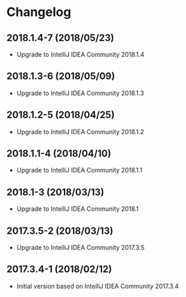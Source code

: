 # Changelog

## 2018.1.4-7 (2018/05/23)

* Upgrade to IntelliJ IDEA Community 2018.1.4

## 2018.1.3-6 (2018/05/09)

* Upgrade to IntelliJ IDEA Community 2018.1.3

## 2018.1.2-5 (2018/04/25)

* Upgrade to IntelliJ IDEA Community 2018.1.2

## 2018.1.1-4 (2018/04/10)

* Upgrade to IntelliJ IDEA Community 2018.1.1

## 2018.1-3 (2018/03/13)

* Upgrade to IntelliJ IDEA Community 2018.1

## 2017.3.5-2 (2018/03/13)

* Upgrade to IntelliJ IDEA Community 2017.3.5

## 2017.3.4-1 (2018/02/12)

* Initial version based on IntelliJ IDEA Community 2017.3.4
